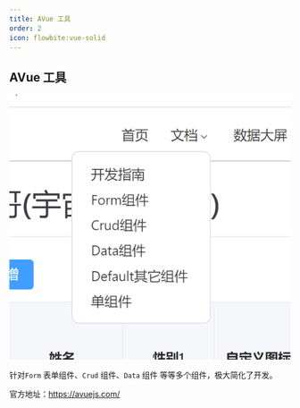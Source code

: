 ```yaml
---
title: AVue 工具
order: 2
icon: flowbite:vue-solid
---
```


## AVue 工具

![image-20241008175716653](https://raw.githubusercontent.com/xupengboo/xupengboo-picture/main/img/image-20241008175716653.png)

针对`Form` 表单组件、`Crud` 组件、`Data` 组件 等等多个组件，极大简化了开发。

官方地址：https://avuejs.com/





